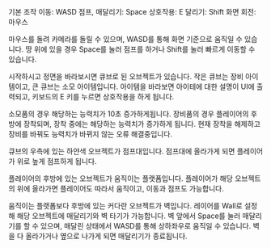 기본 조작
이동: WASD
점프, 매달리기: Space
상호작용: E
달리기: Shift
화면 회전: 마우스

마우스를 돌려 카메라를 돌릴 수 있으며, WASD를 통해 화면 기준으로 움직일 수 있습니다.
땅 위에 있을 경우 Space를 눌러 점프를 하거나 Shift를 눌러 빠르게 이동할 수 있습니다.

시작하시고 정면을 바라보시면 큐브로 된 오브젝트가 있습니다.
작은 큐브는 장비 아이템이고, 큰 큐브는 소모 아이템입니다.
아이템을 바라보면 아이테에 대한 설명이 UI에 출력되고, 키보드의 E 키를 누르면 상호작용을 하게 됩니다.

소모품의 경우 해당하는 능력치가 10초 증가하게됩니다.
장비품의 경우 플레이어의 후방에 장착되며, 장착 중에는 해당하는 능력치가 증가하게 됩니다.
현재 장착을 해제하고 장비를 바꿔도 능력치가 바뀌지 않는 오류 해결중입니다.

큐브의 우측에 있는 하얀색 오브젝트가 점프대입니다.
점프대에 올라가게 되면 플레이어가 위로 높게 점프하게 됩니다.

플레이어의 후방에 있는 오브젝트가 움직이는 플랫폼입니다.
플레이어가 해당 오브젝트의 위에 올라가면 플레이어도 따라서 움직이고, 이동과 점프도 가능합니다.

움직이는 플랫폼보다 후방에 있는 커다란 오브젝트가 벽입니다.
레이어를 Wall로 설정해 해당 오브젝트에 매달리기와 벽 타기가 가능합니다.
벽 앞에서 Space를 눌러 매달리기를 할 수 있으며, 매달린 상태에서 WASD를 통해 상하좌우로 움직일 수 있습니다.
벽을 다 올라가거나 옆으로 나가게 되면 매달리기가 종료됩니다.
